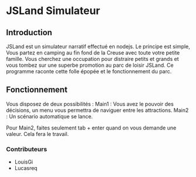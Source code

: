 # JSLand Simulateur

## Introduction

JSLand est un simulateur narratif effectué en nodejs.
Le principe est simple, Vous partez en camping au fin fond de la Creuse avec toute votre petite famille. Vous cherchez une occupation pour distraire petits et grands et vous tombez sur une superbe promotion au parc de loisir
JSLand. Ce programme raconte cette folle épopée et le fonctionnement du parc.

## Fonctionnement

Vous disposez de deux possibilités :
Main1 : Vous avez le pouvoir des décisions, un menu vous permettra de naviguer entre les attractions.
Main2 : Un scénario automatique se lance.

Pour Main2, faites seulement tab + enter quand on vous demande une valeur. Cela fera le travail.

### Contributeurs
- LouisGi
- Lucasreq